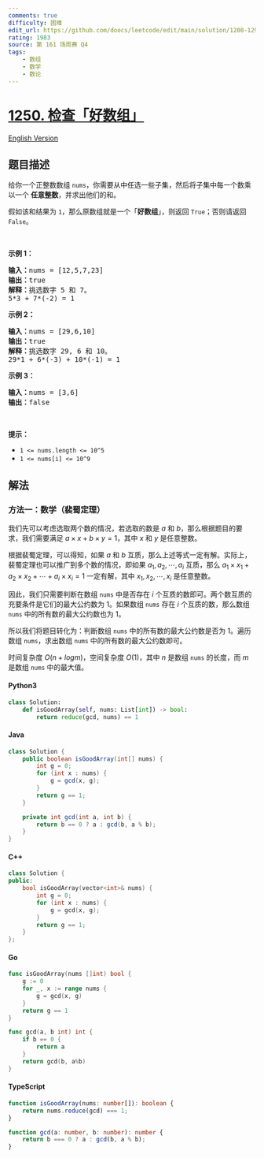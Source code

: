 ```yaml
---
comments: true
difficulty: 困难
edit_url: https://github.com/doocs/leetcode/edit/main/solution/1200-1299/1250.Check%20If%20It%20Is%20a%20Good%20Array/README.md
rating: 1983
source: 第 161 场周赛 Q4
tags:
    - 数组
    - 数学
    - 数论
---
```


<!-- problem:start -->

# [1250. 检查「好数组」](https://leetcode.cn/problems/check-if-it-is-a-good-array)

[English Version](/solution/1200-1299/1250.Check%20If%20It%20Is%20a%20Good%20Array/README_EN.md)

## 题目描述

<!-- description:start -->

<p>给你一个正整数数组 <code>nums</code>，你需要从中任选一些子集，然后将子集中每一个数乘以一个 <strong>任意整数</strong>，并求出他们的和。</p>

<p>假如该和结果为&nbsp;<code>1</code>，那么原数组就是一个「<strong>好数组</strong>」，则返回 <code>True</code>；否则请返回 <code>False</code>。</p>

<p>&nbsp;</p>

<p><strong>示例 1：</strong></p>

<pre><strong>输入：</strong>nums = [12,5,7,23]
<strong>输出：</strong>true
<strong>解释：</strong>挑选数字 5 和 7。
5*3 + 7*(-2) = 1
</pre>

<p><strong>示例 2：</strong></p>

<pre><strong>输入：</strong>nums = [29,6,10]
<strong>输出：</strong>true
<strong>解释：</strong>挑选数字 29, 6 和 10。
29*1 + 6*(-3) + 10*(-1) = 1
</pre>

<p><strong>示例 3：</strong></p>

<pre><strong>输入：</strong>nums = [3,6]
<strong>输出：</strong>false
</pre>

<p>&nbsp;</p>

<p><strong>提示：</strong></p>

<ul>
	<li><code>1 &lt;= nums.length &lt;= 10^5</code></li>
	<li><code>1 &lt;= nums[i] &lt;= 10^9</code></li>
</ul>

<!-- description:end -->

## 解法

<!-- solution:start -->

### 方法一：数学（裴蜀定理）

我们先可以考虑选取两个数的情况，若选取的数是 $a$ 和 $b$，那么根据题目的要求，我们需要满足 $a \times x + b \times y = 1$，其中 $x$ 和 $y$ 是任意整数。

根据裴蜀定理，可以得知，如果 $a$ 和 $b$ 互质，那么上述等式一定有解。实际上，裴蜀定理也可以推广到多个数的情况，即如果 $a_1, a_2, \cdots, a_i$ 互质，那么 $a_1 \times x_1 + a_2 \times x_2 + \cdots + a_i \times x_i = 1$ 一定有解，其中 $x_1, x_2, \cdots, x_i$ 是任意整数。

因此，我们只需要判断在数组 `nums` 中是否存在 $i$ 个互质的数即可。两个数互质的充要条件是它们的最大公约数为 $1$。如果数组 `nums` 存在 $i$ 个互质的数，那么数组 `nums` 中的所有数的最大公约数也为 $1$。

所以我们将题目转化为：判断数组 `nums` 中的所有数的最大公约数是否为 $1$。遍历数组 `nums`，求出数组 `nums` 中的所有数的最大公约数即可。

时间复杂度 $O(n + log m)$，空间复杂度 $O(1)$，其中 $n$ 是数组 `nums` 的长度，而 $m$ 是数组 `nums` 中的最大值。

<!-- tabs:start -->

#### Python3

```python
class Solution:
    def isGoodArray(self, nums: List[int]) -> bool:
        return reduce(gcd, nums) == 1
```

#### Java

```java
class Solution {
    public boolean isGoodArray(int[] nums) {
        int g = 0;
        for (int x : nums) {
            g = gcd(x, g);
        }
        return g == 1;
    }

    private int gcd(int a, int b) {
        return b == 0 ? a : gcd(b, a % b);
    }
}
```

#### C++

```cpp
class Solution {
public:
    bool isGoodArray(vector<int>& nums) {
        int g = 0;
        for (int x : nums) {
            g = gcd(x, g);
        }
        return g == 1;
    }
};
```

#### Go

```go
func isGoodArray(nums []int) bool {
	g := 0
	for _, x := range nums {
		g = gcd(x, g)
	}
	return g == 1
}

func gcd(a, b int) int {
	if b == 0 {
		return a
	}
	return gcd(b, a%b)
}
```

#### TypeScript

```ts
function isGoodArray(nums: number[]): boolean {
    return nums.reduce(gcd) === 1;
}

function gcd(a: number, b: number): number {
    return b === 0 ? a : gcd(b, a % b);
}
```

<!-- tabs:end -->

<!-- solution:end -->

<!-- problem:end -->
